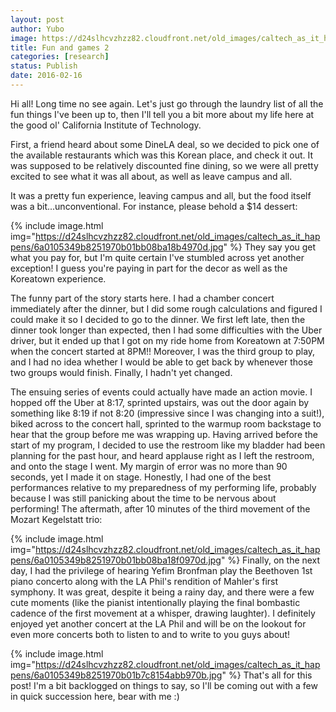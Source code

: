 ```yaml
---
layout: post
author: Yubo
image: https://d24slhcvzhzz82.cloudfront.net/old_images/caltech_as_it_happens/6a0105349b8251970b01bb08ba18a9970d.jpg
title: Fun and games 2 
categories: [research]
status: Publish
date: 2016-02-16
---
```



Hi all! Long time no see again. Let's just go through the laundry list of all the fun things I've been up to, then I'll tell you a bit more about my life here at the good ol' California Institute of Technology.

First, a friend heard about some DineLA deal, so we decided to pick one of the available restaurants which was this Korean place, and check it out. It was supposed to be relatively discounted fine dining, so we were all pretty excited to see what it was all about, as well as leave campus and all.

It was a pretty fun experience, leaving campus and all, but the food itself was a bit...unconventional. For instance, please behold a $14 dessert:

{% include image.html img="https://d24slhcvzhzz82.cloudfront.net/old_images/caltech_as_it_happens/6a0105349b8251970b01bb08ba18b4970d.jpg" %}
They say you get what you pay for, but I'm quite certain I've stumbled across yet another exception! I guess you're paying in part for the decor as well as the Koreatown experience.

The funny part of the story starts here. I had a chamber concert immediately after the dinner, but I did some rough calculations and figured I could make it so I decided to go to the dinner. We first left late, then the dinner took longer than expected, then I had some difficulties with the Uber driver, but it ended up that I got on my ride home from Koreatown at 7:50PM when the concert started at 8PM!! Moreover, I was the third group to play, and I had no idea whether I would be able to get back by whenever those two groups would finish. Finally, I hadn't yet changed.

The ensuing series of events could actually have made an action movie. I hopped off the Uber at 8:17, sprinted upstairs, was out the door again by something like 8:19 if not 8:20 (impressive since I was changing into a suit!), biked across to the concert hall, sprinted to the warmup room backstage to hear that the group before me was wrapping up. Having arrived before the start of my program, I decided to use the restroom like my bladder had been planning for the past hour, and heard applause right as I left the restroom, and onto the stage I went. My margin of error was no more than 90 seconds, yet I made it on stage. Honestly, I had one of the best performances relative to my preparedness of my performing life, probably because I was still panicking about the time to be nervous about performing! The aftermath, after 10 minutes of the third movement of the Mozart Kegelstatt trio:

{% include image.html img="https://d24slhcvzhzz82.cloudfront.net/old_images/caltech_as_it_happens/6a0105349b8251970b01bb08ba18f0970d.jpg" %}
Finally, on the next day, I had the privilege of hearing Yefim Bronfman play the Beethoven 1st piano concerto along with the LA Phil's rendition of Mahler's first symphony. It was great, despite it being a rainy day, and there were a few cute moments (like the pianist intentionally playing the final bombastic cadence of the first movement at a whisper, drawing laughter). I definitely enjoyed yet another concert at the LA Phil and will be on the lookout for even more concerts both to listen to and to write to you guys about!

{% include image.html img="https://d24slhcvzhzz82.cloudfront.net/old_images/caltech_as_it_happens/6a0105349b8251970b01b7c8154abb970b.jpg" %}
That's all for this post! I'm a bit backlogged on things to say, so I'll be coming out with a few in quick succession here, bear with me :)

